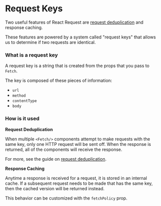 # Request Keys

Two useful features of React Request are
[request deduplication](./request-deduplication.md) and response caching.

These features are powered by a system called "request keys" that allows us to
determine if two requests are identical.

### What is a request key

A request key is a string that is created from the props that you pass to `Fetch`.

The key is composed of these pieces of information:

* `url`
* `method`
* `contentType`
* `body`

### How is it used

**Request Deduplication**

When multiple `<Fetch/>` components attempt to make requests with the same key, only one HTTP
request will be sent off. When the response is returned, all of the components will
receive the response.

For more, see the guide on [request deduplication](./request-deduplication.md).

**Response Caching**

Anytime a response is received for a request, it is stored in an internal cache. If
a subsequent request needs to be made that has the same key, then the cached version
will be returned instead.

This behavior can be customized with the `fetchPolicy` prop.
